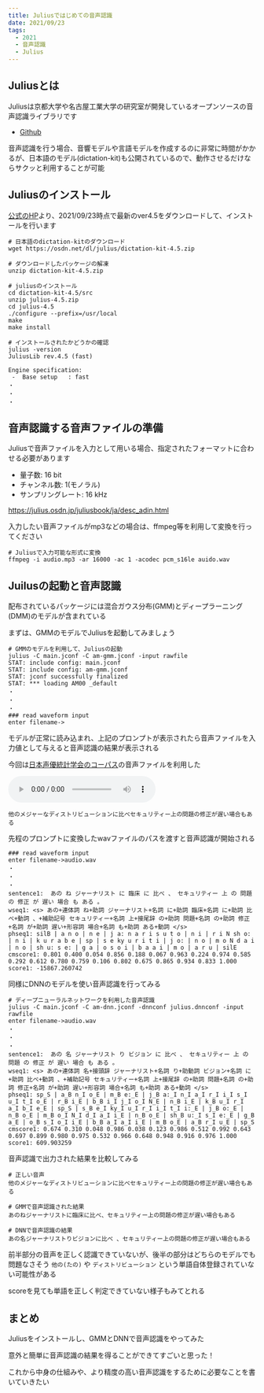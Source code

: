```yaml
---
title: Juliusではじめての音声認識
date: 2021/09/23
tags:
  - 2021
  - 音声認識
  - Julius
---
```


## Juliusとは

Juliusは京都大学や名古屋工業大学の研究室が開発しているオープンソースの音声認識ライブラリです

- [Github](https://github.com/julius-speech/julius)

音声認識を行う場合、音響モデルや言語モデルを作成するのに非常に時間がかかるが、日本語のモデル(dictation-kit)も公開されているので、動作させるだけならサクッと利用することが可能

## Juliusのインストール

[公式のHP](http://julius.osdn.jp/index.php?q=dictation-kit.html)より、2021/09/23時点で最新のver4.5をダウンロードして、インストールを行います

```shell
# 日本語のdictation-kitのダウンロード
wget https://osdn.net/dl/julius/dictation-kit-4.5.zip

# ダウンロードしたパッケージの解凍
unzip dictation-kit-4.5.zip

# juliusのインストール
cd dictation-kit-4.5/src
unzip julius-4.5.zip
cd julius-4.5
./configure --prefix=/usr/local
make
make install

# インストールされたかどうかの確認
julius -version
JuliusLib rev.4.5 (fast)

Engine specification:
 -  Base setup   : fast
・
・
・
```

## 音声認識する音声ファイルの準備

Juliusで音声ファイルを入力として用いる場合、指定されたフォーマットに合わせる必要があります

- 量子数: 16 bit
- チャンネル数: 1(モノラル)
- サンプリングレート: 16 kHz

https://julius.osdn.jp/juliusbook/ja/desc_adin.html

入力したい音声ファイルがmp3などの場合は、ffmpeg等を利用して変換を行ってください

```shell
# Juliusで入力可能な形式に変換
ffmpeg -i audio.mp3 -ar 16000 -ac 1 -acodec pcm_s16le auido.wav
```

## Juilusの起動と音声認識

配布されているパッケージには混合ガウス分布(GMM)とディープラーニング(DMM)のモデルが含まれている

まずは、GMMのモデルでJuliusを起動してみましょう

```shell
# GMMのモデルを利用して、Juliusの起動
julius -C main.jconf -C am-gmm.jconf -input rawfile
STAT: include config: main.jconf
STAT: include config: am-gmm.jconf
STAT: jconf successfully finalized
STAT: *** loading AM00 _default
・
・
・
### read waveform input
enter filename->
```

モデルが正常に読み込まれ、上記のプロンプトが表示されたら音声ファイルを入力値として与えると音声認識の結果が表示される

今回は[日本声優統計学会のコーパス](https://voice-statistics.github.io/)の音声ファイルを利用した

<audio src="/audio/fujitou_normal_018.wav" controls></audio>

```
他のメジャーなディストリビューションに比べセキュリティー上の問題の修正が遅い場合もある
```

先程のプロンプトに変換したwavファイルのパスを渡すと音声認識が開始される

```shell
### read waveform input
enter filename->audio.wav
・
・
・
sentence1:  あの ね ジャーナリスト に 臨床 に 比べ 、 セキュリティー 上 の 問題 の 修正 が 遅い 場合 も ある 。
wseq1: <s> あの+連体詞 ね+助詞 ジャーナリスト+名詞 に+助詞 臨床+名詞 に+助詞 比べ+動詞 、+補助記号 セキュリティー+名詞 上+接尾辞 の+助詞 問題+名詞 の+助詞 修正+名詞 が+助詞 遅い+形容詞 場合+名詞 も+助詞 ある+動詞 </s>
phseq1: silB | a n o | n e | j a: n a r i s u t o | n i | r i N sh o: | n i | k u r a b e | sp | s e ky u r i t i | j o: | n o | m o N d a i | n o | sh u: s e: | g a | o s o i | b a a i | m o | a r u | silE
cmscore1: 0.801 0.400 0.054 0.856 0.188 0.067 0.963 0.224 0.974 0.585 0.292 0.612 0.780 0.759 0.106 0.802 0.675 0.865 0.934 0.833 1.000
score1: -15867.260742

```

同様にDNNのモデルを使い音声認識を行ってみる

```shell
# ディープニューラルネットワークを利用した音声認識
julius -C main.jconf -C am-dnn.jconf -dnnconf julius.dnnconf -input rawfile
enter filename->audio.wav
・
・
・
sentence1:  あの 名 ジャーナリスト り ビジョン に 比べ 、 セキュリティー 上 の 問題 の 修正 が 遅い 場合 も ある 。
wseq1: <s> あの+連体詞 名+接頭辞 ジャーナリスト+名詞 り+助動詞 ビジョン+名詞 に+助詞 比べ+動詞 、+補助記号 セキュリティー+名詞 上+接尾辞 の+助詞 問題+名詞 の+助詞 修正+名詞 が+助詞 遅い+形容詞 場合+名詞 も+助詞 ある+動詞 </s>
phseq1: sp_S | a_B n_I o_E | m_B e:_E | j_B a:_I n_I a_I r_I i_I s_I u_I t_I o_E | r_B i_E | b_B i_I j_I o_I N_E | n_B i_E | k_B u_I r_I a_I b_I e_E | sp_S | s_B e_I ky_I u_I r_I i_I t_I i:_E | j_B o:_E | n_B o_E | m_B o_I N_I d_I a_I i_E | n_B o_E | sh_B u:_I s_I e:_E | g_B a_E | o_B s_I o_I i_E | b_B a_I a_I i_E | m_B o_E | a_B r_I u_E | sp_S
cmscore1: 0.674 0.310 0.048 0.986 0.038 0.123 0.986 0.512 0.992 0.643 0.697 0.899 0.980 0.975 0.532 0.966 0.648 0.948 0.916 0.976 1.000
score1: 609.903259
```

音声認識で出力された結果を比較してみる

```text
# 正しい音声
他のメジャーなディストリビューションに比べセキュリティー上の問題の修正が遅い場合もある

# GMMで音声認識された結果
あのねジャーナリストに臨床に比べ、セキュリティー上の問題の修正が遅い場合もある

# DNNで音声認識の結果
あの名ジャーナリストりビジョンに比べ 、セキュリティー上の問題の修正が遅い場合もある
```

前半部分の音声を正しく認識できていないが、後半の部分はどちらのモデルでも問題なさそう
`他の(たの)` や `ディストリビューション` という単語自体登録されていない可能性がある

scoreを見ても単語を正しく判定できていない様子もみてとれる

## まとめ

Juliusをインストールし、GMMとDNNで音声認識をやってみた

意外と簡単に音声認識の結果を得ることができてすごいと思った！

これから中身の仕組みや、より精度の高い音声認識をするために必要なことを書いていきたい

